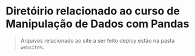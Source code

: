 # **Diretóirio relacionado ao curso de Manipulação de Dados com Pandas**

> Arquivos relacionado ao site a ser feito deploy estão na pasta `website%`.